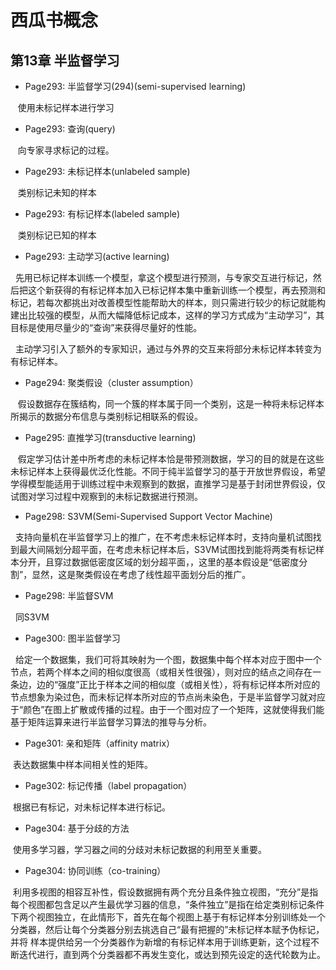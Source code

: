 # 西瓜书概念
## 第13章 半监督学习
- Page293: 半监督学习(294)(semi-supervised learning)

    使用未标记样本进行学习
    
- Page293: 查询(query)

    向专家寻求标记的过程。
    
- Page293: 未标记样本(unlabeled sample)
    
    类别标记未知的样本
    
- Page293: 有标记样本(labeled sample)

    类别标记已知的样本
    
- Page293: 主动学习(active learning)
   
   先用已标记样本训练一个模型，拿这个模型进行预测，与专家交互进行标记，然后把这个新获得的有标记样本加入已标记样本集中重新训练一个模型，再去预测和标记，若每次都挑出对改善模型性能帮助大的样本，则只需进行较少的标记就能构建出比较强的模型，从而大幅降低标记成本，这样的学习方式成为“主动学习”，其目标是使用尽量少的“查询”来获得尽量好的性能。
   
   主动学习引入了额外的专家知识，通过与外界的交互来将部分未标记样本转变为有标记样本。
   
- Page294: 聚类假设（cluster assumption）

    假设数据存在簇结构，同一个簇的样本属于同一个类别，这是一种将未标记样本所揭示的数据分布信息与类别标记相联系的假设。
    
- Page295: 直推学习(transductive learning)
    
    假定学习估计差中所考虑的未标记样本恰是带预测数据，学习的目的就是在这些未标记样本上获得最优泛化性能。不同于纯半监督学习的基于开放世界假设，希望学得模型能适用于训练过程中未观察到的数据，直推学习是基于封闭世界假设，仅试图对学习过程中观察到的未标记数据进行预测。
    
- Page298: S3VM(Semi-Supervised Support Vector Machine)

   支持向量机在半监督学习上的推广，在不考虑未标记样本时，支持向量机试图找到最大间隔划分超平面，在考虑未标记样本后，S3VM试图找到能将两类有标记样本分开，且穿过数据低密度区域的划分超平面，，这里的基本假设是“低密度分割”，显然，这是聚类假设在考虑了线性超平面划分后的推广。
   
- Page298: 半监督SVM

   同S3VM
   
- Page300: 图半监督学习

   给定一个数据集，我们可将其映射为一个图，数据集中每个样本对应于图中一个节点，若两个样本之间的相似度很高（或相关性很强），则对应的结点之间存在一条边，边的“强度”正比于样本之间的相似度（或相关性），将有标记样本所对应的节点想象为染过色，而未标记样本所对应的节点尚未染色，于是半监督学习就对应于“颜色”在图上扩散或传播的过程。由于一个图对应了一个矩阵，这就使得我们能基于矩阵运算来进行半监督学习算法的推导与分析。
   
- Page301: 亲和矩阵（affinity matrix）
  
  表达数据集中样本间相关性的矩阵。
  
- Page302: 标记传播（label propagation）

  根据已有标记，对未标记样本进行标记。
  
- Page304: 基于分歧的方法
  
  使用多学习器，学习器之间的分歧对未标记数据的利用至关重要。
  
- Page304: 协同训练（co-training）
  
  利用多视图的相容互补性，假设数据拥有两个充分且条件独立视图，“充分”是指每个视图都包含足以产生最优学习器的信息，“条件独立”是指在给定类别标记条件下两个视图独立，在此情形下，首先在每个视图上基于有标记样本分别训练处一个分类器，然后让每个分类器分别去挑选自己“最有把握的”未标记样本赋予伪标记，并将 样本提供给另一个分类器作为新增的有标记样本用于训练更新，这个过程不断迭代进行，直到两个分类器都不再发生变化，或达到预先设定的迭代轮数为止。
